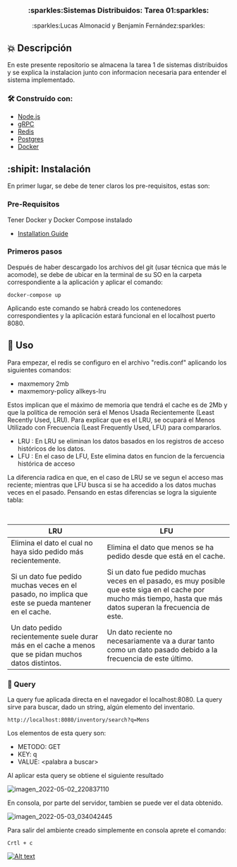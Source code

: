 <br />
<div align="center">

  <h3 align="center">:sparkles:Sistemas Distribuidos: Tarea 01:sparkles:</h3>

  <p align="center">
    :sparkles:Lucas Almonacid y Benjamín Fernández:sparkles:
  </p>
</div>

## :boom: Descripción

En este presente repositorio se almacena la tarea 1 de sistemas distribuidos y se explica la instalacion junto con informacion necesaria para entender el sistema implementado.

### 🛠 Construído con:


* [Node.js](https://nodejs.org/es/)
* [gRPC](https://grpc.io)
* [Redis](https://redis.io)
* [Postgres](https://www.postgresql.org)
* [Docker](https://www.docker.com)

## :shipit: Instalación

En primer lugar, se debe de tener claros los pre-requisitos, estas son:

### Pre-Requisitos

Tener Docker y Docker Compose instalado
* [Installation Guide](https://docs.docker.com/compose/install/)

### Primeros pasos

Después de haber descargado los archivos del git (usar técnica que más le acomode), se debe de ubicar en la terminal de su SO en la carpeta correspondiente a la aplicación y aplicar el comando:
```curl
docker-compose up
```
Aplicando este comando se habrá creado los contenedores correspondientes y la aplicación estará funcional en el localhost puerto 8080.

## 🤝 Uso

Para empezar, el redis se configuro en el archivo "redis.conf" aplicando los siguientes comandos:

* maxmemory 2mb
* maxmemory-policy allkeys-lru

Estos implican que el máximo de memoria que tendrá el cache es de 2Mb y que la política de remoción será el Menos Usada Recientemente (Least Recently Used, LRU). Para explicar que es el LRU, se ocupará el Menos Utilizado con Frecuencia (Least Frequently Used, LFU) para compararlos.

* LRU : En LRU se eliminan los datos basados en los registros de acceso históricos de los datos.
* LFU : En el caso de LFU, Este elimina datos en funcion de la fercuencia histórica de acceso
  
La diferencia radica en que, en el caso de LRU se ve segun el acceso mas reciente; mientras que LFU busca si se ha accedido a los datos muchas veces en el pasado. Pensando en estas diferencias se logra la siguiente tabla:
 
<br />
<div align="center"> 

| LRU | LFU |
| ------------------------------------------------- | ------------------------------------------------- |
| Elimina el dato el cual no haya sido pedido más recientemente. | Elimina el dato que menos se ha pedido desde que está en el cache. |
| Si un dato fue pedido muchas veces en el pasado, no implica que este se pueda mantener en el cache. | Si un dato fue pedido muchas veces en el pasado, es muy posible que este siga en el cache por mucho más tiempo, hasta que más datos superan la frecuencia de este. |
| Un dato pedido recientemente suele durar más en el cache a menos que se pidan muchos datos distintos. | Un dato reciente no necesariamente va a durar tanto como un dato pasado debido a la frecuencia de este último. |

</div>

### :key: Query

La query fue aplicada directa en el navegador el localhost:8080. La query sirve para buscar, dado un string, algún elemento del inventario.
```curl
http://localhost:8080/inventory/search?q=Mens
```
Los elementos de esta query son:
* METODO: GET
* KEY: q
* VALUE: \<palabra a buscar\>

Al aplicar esta query se obtiene el siguiente resultado

![imagen_2022-05-02_220837110](https://user-images.githubusercontent.com/90724923/166394947-ae22fb1e-34aa-41e3-88ae-5136b32acb14.png)

En consola, por parte del servidor, tambien se puede ver el data obtenido.

![imagen_2022-05-03_034042445](https://user-images.githubusercontent.com/90724923/166418983-f68ccfcc-2dba-415b-a6c0-121cdf46cdd7.png)

Para salir del ambiente creado simplemente en consola aprete el comando:
```curl
Crtl + c
```

[![Alt text](https://img.youtube.com/vi/L4lsAaQGIb8/0.jpg)](https://www.youtube.com/watch?v=L4lsAaQGIb8)

